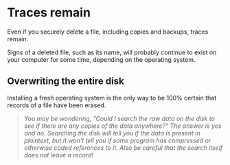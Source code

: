 [Title]: # (Limitations)
[Order]: # (3)

# Traces remain

Even if you securely delete a file, including copies and backups, traces remain.   

Signs of a deleted file, such as its name, will probably continue to exist on your computer for some time, depending on the operating system. 

## Overwriting the entire disk 

Installing a fresh operating system is the only way to be 100% certain that records of a file have been erased.

> *You may be wondering, "Could I search the raw data on the disk to see if there are any copies of the data anywhere?" The answer is yes and no. Searching the disk will tell you if the data is present in plaintext, but it won't tell you if some program has compressed or otherwise coded references to it. Also be careful that the search itself does not leave a record!*
